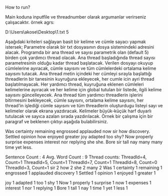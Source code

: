 How to run?

Main koduna inputfile ve threadnumber olarak argumanlar verirseniz çalışacaktır.
örnek agrs:

D:\Users\akose\Desktop\1.txt 5


Aşağıdaki kriteleri sağlayan basit bir kelime ve cümle sayacı yapmak istersek;
Parametre olarak bir txt dosyasının dosya sistemindeki adresini alacak.
Programda bir ana thread ve sayısı parametrik olan (default 5) birden çok yardımcı thread olacak.
Ana thread başladığında thread sayısı parametresinin olduğu kadar thread başlatacak. Verilen dosyayı okuyup
cümlelerine ayıracak, cümle sayısını ve tüm cümlelerdeki ortalama kelime sayısını tutacak.
Ana thread metin içindeki her cümleyi sırayla başlattığı threadlerin bir tanesinin kuyruğuna ekleyecek, her
cumle icin ayri thread başlatılmayacak.
Her yardımcı thread, kuyruğuna eklenen cümleleri kelimelerine ayıracak ve her kelime için global tutulan bir
listede, ilgili kelime sayısını güncelleyecek.
Ana thread tüm yardımcı threadlerin işlerini bitirmesini bekleyecek, cümle sayısını, ortalama kelime sayısını,
her thread'in işlediği cümle sayısını ve tüm threadlerin oluşturdugu listeyi sayı ve kelimeler olarak ekrana
yazdıracak.
Kelimeler büyük-küçük harf duyarlı tutulacak ve sayıca azalan sırada yazdırılacak. Örnek bir çalışma için bir
paragraf ve beklenen çıktıyı aşağıda bulabilirsiniz.


Was certainty remaining engrossed applauded now sir how discovery. Settled opinion how enjoyed greater joy
adapted too shy? Now properly surprise expenses interest nor replying she she. Bore sir tall nay many many
time yet less.

Sentence Count : 4
Avg. Word Count : 9
Thread counts:
ThreadId=4, Count=1
ThreadId=5, Count=1
ThreadId=7, Count=1
ThreadId=8, Count=0
ThreadId=3, Count=1
sir 2
how 2
she 2
many 2
Was 1
certainty 1
remaining 1
engrossed 1
applauded
discovery 1
Settled 1
opinion 1
enjoyed 1
greater 1

joy 1
adapted 1
too 1
shy 1
Now 1
properly 1
surprise 1
now 1
expenses 1
interest 1
nor 1
replying 1
Bore 1
tall 1
nay 1
time 1
yet 1
less 1
